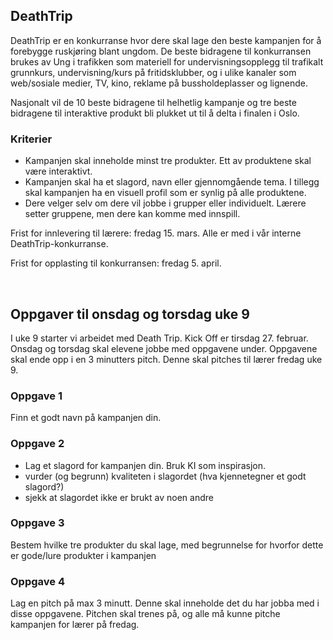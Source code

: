 ## DeathTrip 				 


DeathTrip er en konkurranse hvor dere skal lage den beste kampanjen for å forebygge ruskjøring blant ungdom. 
De beste bidragene til konkurransen brukes av Ung i trafikken som materiell for undervisningsopplegg til trafikalt grunnkurs, undervisning/kurs på fritidsklubber, og i ulike kanaler som web/sosiale medier, TV, kino, reklame på bussholdeplasser og lignende.

Nasjonalt vil de 10 beste bidragene til helhetlig kampanje og tre beste bidragene til interaktive produkt bli plukket ut til å delta i finalen i Oslo.

### Kriterier

- Kampanjen skal inneholde minst tre produkter. Ett av produktene skal være interaktivt.
- Kampanjen skal ha et slagord, navn eller gjennomgående tema. I tillegg skal kampanjen ha en visuell profil som er synlig på alle produktene. 
- Dere velger selv om dere vil jobbe i grupper eller individuelt. Lærere setter gruppene, men dere kan komme med innspill. 

Frist for innlevering til lærere: fredag 15. mars. Alle er med i vår interne DeathTrip-konkurranse. 

Frist for opplasting til konkurransen: fredag 5. april.

 
## Oppgaver til onsdag og torsdag uke 9
I uke 9 starter vi arbeidet med Death Trip. Kick Off er tirsdag 27. februar. Onsdag og torsdag skal elevene jobbe med oppgavene under. Oppgavene skal ende opp i en 3 minutters pitch. Denne skal pitches til lærer fredag uke 9.

### Oppgave 1 
Finn et godt navn på kampanjen din.

### Oppgave 2
- Lag et slagord for kampanjen din. Bruk KI som inspirasjon.
- vurder (og begrunn) kvaliteten i slagordet (hva kjennetegner et godt slagord?)
- sjekk at slagordet ikke er brukt av noen andre

### Oppgave 3
Bestem hvilke tre produkter du skal lage, med begrunnelse for hvorfor dette er gode/lure produkter i kampanjen

### Oppgave 4
Lag en pitch på max 3 minutt. Denne skal inneholde det du har jobba med i disse oppgavene. Pitchen skal trenes på, og alle må kunne pitche kampanjen for lærer på fredag.  


